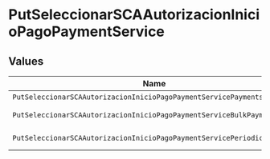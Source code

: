 # PutSeleccionarSCAAutorizacionInicioPagoPaymentService


## Values

| Name                                                                    | Value                                                                   |
| ----------------------------------------------------------------------- | ----------------------------------------------------------------------- |
| `PutSeleccionarSCAAutorizacionInicioPagoPaymentServicePayments`         | payments                                                                |
| `PutSeleccionarSCAAutorizacionInicioPagoPaymentServiceBulkPayments`     | bulk-payments                                                           |
| `PutSeleccionarSCAAutorizacionInicioPagoPaymentServicePeriodicPayments` | periodic-payments                                                       |